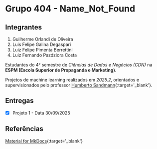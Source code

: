 # Grupo 404 - Name_Not_Found

## Integrantes

1. Guilherme  Orlandi de Oliveira
2. Luis Felipe Galina Degaspari
3. Luiz Felipe Pimenta Berrettini
4. Luiz Fernando Pazdziora Costa

Estudantes do 4° semestre de *Ciências de Dados e Negócios (CDN)* na **ESPM (Escola Superior de Propaganda e Marketing)**. 

Projetos de machine learning realizados em *2025.2*, orientados e supervisionados pelo professor [Humberto Sandmann](https://github.com/hsandmann){:target='_blank'}.

## Entregas

- [x] Projeto 1 - Data 30/09/2025

## Referências

[Material for MkDocs](https://squidfunk.github.io/mkdocs-material/reference/){:target='_blank'}